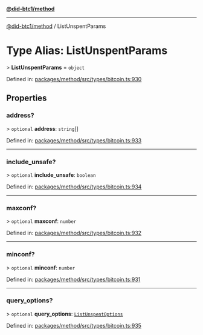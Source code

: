 [**@did-btc1/method**](../README.md)

***

[@did-btc1/method](../globals.md) / ListUnspentParams

# Type Alias: ListUnspentParams

&gt; **ListUnspentParams** = `object`

Defined in: [packages/method/src/types/bitcoin.ts:930](https://github.com/dcdpr/did-btc1-js/blob/4ab6f9915d95beed9bc633644c9db1539395f512/packages/method/src/types/bitcoin.ts#L930)

## Properties

### address?

&gt; `optional` **address**: `string`[]

Defined in: [packages/method/src/types/bitcoin.ts:933](https://github.com/dcdpr/did-btc1-js/blob/4ab6f9915d95beed9bc633644c9db1539395f512/packages/method/src/types/bitcoin.ts#L933)

***

### include\_unsafe?

&gt; `optional` **include\_unsafe**: `boolean`

Defined in: [packages/method/src/types/bitcoin.ts:934](https://github.com/dcdpr/did-btc1-js/blob/4ab6f9915d95beed9bc633644c9db1539395f512/packages/method/src/types/bitcoin.ts#L934)

***

### maxconf?

&gt; `optional` **maxconf**: `number`

Defined in: [packages/method/src/types/bitcoin.ts:932](https://github.com/dcdpr/did-btc1-js/blob/4ab6f9915d95beed9bc633644c9db1539395f512/packages/method/src/types/bitcoin.ts#L932)

***

### minconf?

&gt; `optional` **minconf**: `number`

Defined in: [packages/method/src/types/bitcoin.ts:931](https://github.com/dcdpr/did-btc1-js/blob/4ab6f9915d95beed9bc633644c9db1539395f512/packages/method/src/types/bitcoin.ts#L931)

***

### query\_options?

&gt; `optional` **query\_options**: [`ListUnspentOptions`](ListUnspentOptions.md)

Defined in: [packages/method/src/types/bitcoin.ts:935](https://github.com/dcdpr/did-btc1-js/blob/4ab6f9915d95beed9bc633644c9db1539395f512/packages/method/src/types/bitcoin.ts#L935)
